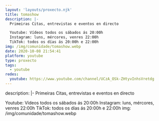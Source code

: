 ```yaml
---
layout: 'layouts/proxecto.njk'
title: tomashow
description: |-
  Primeiras Citas, entrevistas e eventos en directo

  Youtube: Vídeos todos os sábados ás 20:00h
  Instagram: luns, mércores, venres 22:00h
  TikTok: todos os días ás 20:00h e 22:00h
img: /img/comunidade/tomashow.webp
date: 2020-10-08 21:54:41
platform: youtube
type: proxecto
tags:
  - youtube
redes:
  youtube: https://www.youtube.com/channel/UCzA_OSk-ZHtyvInhsVretdg
---
```

description: |-
  Primeiras Citas, entrevistas e eventos en directo

  Youtube: Vídeos todos os sábados ás 20:00h
  Instagram: luns, mércores, venres 22:00h
  TikTok: todos os días ás 20:00h e 22:00h
img: /img/comunidade/tomashow.webp
